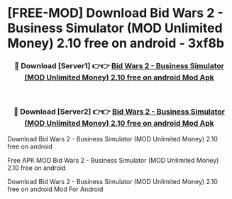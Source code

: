 # [FREE-MOD] Download Bid Wars 2 - Business Simulator (MOD Unlimited Money) 2.10 free on android - 3xf8b


<div align="center">
<h3>🔴 Download [Server1] 👉👉 <a href="https://apk-comot.site?title=Bid_Wars_2_-_Business_Simulator_(MOD_Unlimited_Money)_2.10_free_on_android">Bid Wars 2 - Business Simulator (MOD Unlimited Money) 2.10 free on android Mod Apk</a></h3><br>

<h3>🔴 Download [Server2] 👉👉 <a href="https://apk-comot.site?title=Bid_Wars_2_-_Business_Simulator_(MOD_Unlimited_Money)_2.10_free_on_android">Bid Wars 2 - Business Simulator (MOD Unlimited Money) 2.10 free on android Mod Apk</a></h3>
</div>



Download Bid Wars 2 - Business Simulator (MOD Unlimited Money) 2.10 free on android 

Free APK MOD Bid Wars 2 - Business Simulator (MOD Unlimited Money) 2.10 free on android 

Download Bid Wars 2 - Business Simulator (MOD Unlimited Money) 2.10 free on android Mod For Android
